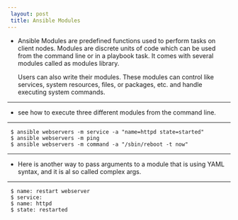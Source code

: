 ```yaml
---
 layout: post
 title: Ansible Modules
---
```

 - 
   Ansible Modules are predefined functions used to perform tasks on client nodes.
   Modules are discrete units of code which can be used from the command line or in a playbook task.
   It comes with several modules called as modules library.

   Users can also write their modules. These modules can control like services, system resources, files, or packages, etc. and handle executing system commands.

---

 - see how to execute three different modules from the command line.
 
 ---
 
     $ ansible webservers -m service -a "name=httpd state=started"  
     $ ansible webservers -m ping  
     $ ansible webservers -m command -a "/sbin/reboot -t now" 

---
 - Here is another way to pass arguments to a module that is using YAML syntax, and it is al     so called complex args.
 
 ---

     $ name: restart webserver  
     $ service:  
     $ name: httpd  
     $ state: restarted  
